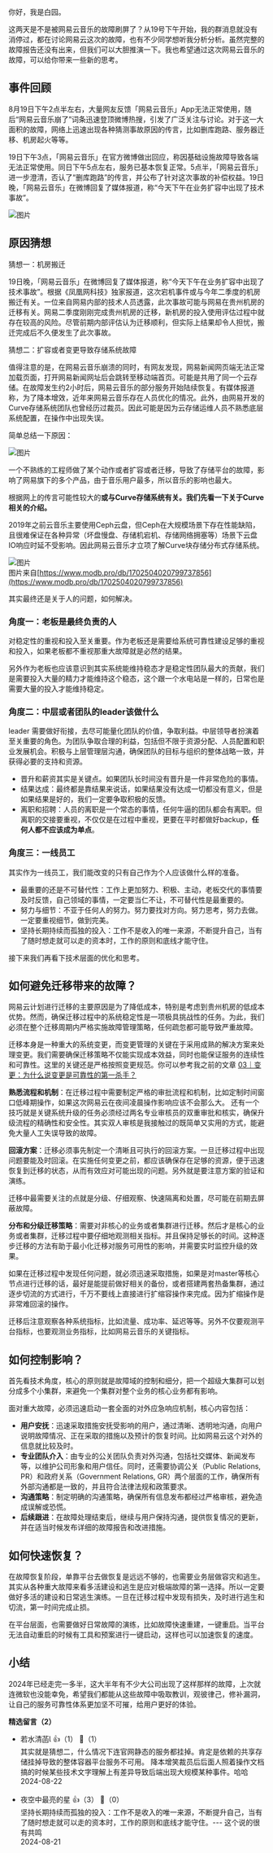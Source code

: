 你好，我是白园。

这两天是不是被网易云音乐的故障刷屏了？从19号下午开始，我的群消息就没有消停过，都在讨论网易云这次的故障，也有不少同学想听我分析分析。虽然完整的故障报告还没有出来，但我们可以大胆推演一下。我也希望通过这次网易云音乐的故障，可以给你带来一些新的思考。

## 事件回顾

8月19日下午2点半左右，大量网友反馈「网易云音乐」App无法正常使用，随后“网易云音乐崩了”词条迅速登顶微博热搜，引发了广泛关注与讨论。对于这一大面积的故障，网络上迅速出现各种猜测事故原因的传言，比如删库跑路、服务器迁移、机房起火等等。

19日下午3点，「网易云音乐」在官方微博做出回应，称因基础设施故障导致各端无法正常使用。同日下午5点左右，服务已基本恢复正常。5点半，「网易云音乐」进一步澄清，否认了“删库跑路”的传言，并公布了针对这次事故的补偿权益。19日晚，「网易云音乐」在微博回复了媒体报道，称“今天下午在业务扩容中出现了技术事故”。

![图片](https://static001.geekbang.org/resource/image/1b/6b/1b21d4b083921ce79705dbd18084986b.png?wh=1252x820)

## 原因猜想

猜想一：机房搬迁

19日晚，「网易云音乐」在微博回复了媒体报道，称“今天下午在业务扩容中出现了技术事故”。根据《凤凰网科技》独家报道，这次宕机事件或与今年二季度的机房搬迁有关。一位来自网易内部的技术人员透露，此次事故可能与网易在贵州机房的迁移有关。网易二季度刚刚完成贵州机房的迁移，新机房的投入使用评估过程中就存在较高的风险。尽管前期内部评估认为迁移顺利，但实际上结果却令人担忧，搬迁完成后不久便发生了此次事故。

猜想二：扩容或者变更导致存储系统故障

值得注意的是，在网易云音乐崩溃的同时，有网友发现，网易新闻网页端无法正常加载页面，打开网易新闻网址后会跳转至移动端首页。可能是共用了同一个云存储。在故障发生约2小时后，网易云音乐的部分服务开始陆续恢复。有媒体报道称，为了降本增效，近年来网易云音乐存在人员优化的情况。此外，由网易开发的Curve存储系统团队也曾经历过裁员。因此可能是因为云存储运维人员不熟悉底层系统配置，在操作中出现失误。

简单总结一下原因：

![图片](https://static001.geekbang.org/resource/image/3a/f5/3a67e03ef50a7a09c042d8fa1dbc28f5.png?wh=1920x493)

一个不熟练的工程师做了某个动作或者扩容或者迁移，导致了存储平台的故障，影响了网易旗下的多个产品，由于音乐用户最多，所以音乐的影响也最大。

根据网上的传言可能性较大的**或与Curve存储系统有关。我们先看一下关于Curve相关的介绍。**

2019年之前云音乐主要使用Ceph云盘，但Ceph在大规模场景下存在性能缺陷，且很难保证在各种异常（坏盘慢盘、存储机宕机、存储网络拥塞等）场景下云盘IO响应时延不受影响。因此网易云音乐才立项了解Curve块存储分布式存储系统。

![图片](https://static001.geekbang.org/resource/image/f4/7b/f4e4fc3f7d60e4e1edd4da77f8408b7b.png?wh=1080x469)  
图片来自[https://www.modb.pro/db/1702504020799737856](https://www.modb.pro/db/1702504020799737856)

其实最终还是关于人的问题，如何解决。

### **角度一：老板是最终负责的人**

对稳定性的重视和投入至关重要。作为老板还是需要给系统可靠性建设足够的重视和投入，如果老板都不重视那重大故障就是必然的结果。

另外作为老板也应该意识到其实系统能维持稳态才是稳定性团队最大的贡献，我们是需要投入大量的精力才能维持这个稳态，这个跟一个水电站是一样的，日常也是需要大量的投入才能维持稳定。

### **角度二：中层或者团队的leader该做什么**

leader 需要做好衔接，去尽可能量化团队的价值，争取利益。中层领导者扮演着至关重要的角色。为团队争取合理的利益，包括但不限于资源分配、人员配置和职业发展机会。积极与上层管理层沟通，确保团队的目标与组织的整体战略一致，并获得必要的支持和资源。

- 晋升和薪资其实是关键点。如果团队长时间没有晋升是一件非常危险的事情。
- 结果达成：最终都是靠结果来说话，如果结果没有达成一切都没有意义，但是如果结果是好的，我们一定要争取积极的反馈。
- 离职和招聘：人员的离职是一个常态的事情，任何牛逼的团队都会有离职。但离职的交接要重视，不仅仅是在过程中重视，更要在平时都做好backup，**任何人都不应该成为单点**。

### **角度三：一线员工**

其实作为一线员工，我们能改变的只有自己作为个人应该做什么样的准备。

- 最重要的还是不可替代性：工作上更加努力、积极、主动，老板交代的事情要及时反馈，自己领域的事情，一定要当仁不让，不可替代性是最重要的。
- 努力与细节：不亚于任何人的努力。努力要找对方向。努力思考，努力去做。一定要重视细节，做到完美。
- 坚持长期持续而孤独的投入：工作不是收入的唯一来源，不断提升自己，当有了随时想走就可以走的资本时，工作的原则和底线才能守住。

接下来我们再看下技术层面的优化和思考。

## 如何避免迁移带来的故障？

网易云计划进行迁移的主要原因是为了降低成本，特别是考虑到贵州机房的低成本优势。然而，确保迁移过程中的系统稳定性是一项极具挑战性的任务。为此，我们必须在整个迁移周期内严格实施故障管理策略，任何疏忽都可能导致严重故障。

迁移本身是一种重大的系统变更，而变更管理的关键在于采用成熟的解决方案来处理变更。我们需要确保迁移策略不仅能实现成本效益，同时也能保证服务的连续性和可靠性。这里的关键还是严格按照变更规范。你可以参考我之前的文章 [03｜变更：为什么说变更是可靠性的第一杀手？](https://time.geekbang.org/column/article/793365)

**熟悉流程和机制**：在迁移过程中需要制定严格的审批流程和机制，比如定制时间窗口低峰期操作，如果这次网易云在夜间凌晨操作影响应该不会那么大。 还有一个技巧就是关键系统升级的任务必须经过两名专业审核员的双重审批和核实，确保升级流程的精确性和安全性。其实双人审核是我接触过的既简单又实用的方式，能避免大量人工失误导致的故障。

**回滚方案**：迁移必须事先制定一个清晰且可执行的回滚方案。一旦迁移过程中出现问题要能及时回滚。在实施任何变更之前，都应该确保存在足够的资源，便于迅速恢复到迁移的状态，从而有效应对可能出现的问题。另外就是要注意方案的验证和演练。

迁移中最需要关注的点就是分级、仔细观察、快速隔离和处置，尽可能在前期去屏蔽故障。

**分布和分级迁移策略**：需要对非核心的业务或者集群进行迁移。然后才是核心的业务或者集群，迁移过程中要仔细地观测相关指标。并且保持足够长的时间。这种逐步迁移的方法有助于最小化迁移对服务可用性的影响，并需要实时监控升级的效果。

如果在迁移过程中发现任何问题，就必须迅速采取措施，如果是对master等核心节点进行迁移的话，最好是能提前做好相关的备份，或者搭建两套热备集群，通过逐步切流的方式进行，千万不要线上直接进行扩缩容操作来完成。因为扩缩操作是非常难回滚的操作。

迁移后注意观察各种系统指标，比如流量、成功率、延迟等等。另外不仅要观测平台指标，也要观测业务指标，比如网易云音乐的关键指标。

## 如何控制影响？

首先看技术角度，核心的原则就是故障域的控制和细分，把一个超级大集群可以划分成多个小集群，来避免一个集群对整个业务的核心业务都有影响。

面对重大故障，必须迅速启动一套全面的对外应急响应机制，核心内容包括：

- **用户安抚**：迅速采取措施安抚受影响的用户，通过清晰、透明地沟通，向用户说明故障情况、正在采取的措施以及预计的恢复时间。比如网易云这个对外的信息就比较及时。
- **专业团队介入**：由专业的公关团队负责对外沟通，包括社交媒体、新闻发布等，以维护公司形象和用户信任。同时，还需要协调公关（Public Relations, PR）和政府关系（Government Relations, GR）两个层面的工作，确保所有外部沟通都是一致的，并且符合法律法规和政策要求。
- **沟通策略**：制定明确的沟通策略，确保所有信息发布都经过严格审核，避免造成误解或恐慌。
- **后续跟进**：在故障处理结束后，继续与用户保持沟通，提供恢复情况的更新，并在适当时候发布详细的故障报告和改进措施。

## 如何快速恢复？

在故障恢复阶段，单靠平台去做恢复是远远不够的，也需要业务层做容灾和逃生。 其实从各种重大故障来看多活建设和逃生是应对极端故障的第一选择。所以一定要做好多活的建设和日常逃生演练。一旦在迁移过程中发现有损失，及时进行逃生和切流，第一时间完成止损。

在平台层面，也需要做好日常故障的演练，比如故障快速重建，一键重启。当平台无法自动重启的时候有工具和预案进行一键启动，这样也可以加速恢复的速度。

## 小结

2024年已经走完一多半，这大半年有不少大公司出现了这样那样的故障，上次就连微软也没能幸免，希望我们都能从这些故障中吸取教训，观彼律己，修补漏洞，让自己的服务可靠性体系更加坚不可摧，给用户更好的体验。
<div><strong>精选留言（2）</strong></div><ul>
<li><span>若水清菡</span> 👍（1） 💬（1）<div>其实就是猜想二，什么情况下连官网静态的服务都挂掉。肯定是依赖的共享存储挂掉导致的整体容器平台服务不可用。
降本增笑裁员后后面人照着操作文档搞的时候某些技术文字理解上有差异导致后端出现大规模某种事件。哈哈</div>2024-08-22</li><br/><li><span>夜空中最亮的星</span> 👍（3） 💬（0）<div>坚持长期持续而孤独的投入：工作不是收入的唯一来源，不断提升自己，当有了随时想走就可以走的资本时，工作的原则和底线才能守住。--- 这个说的很有共鸣
</div>2024-08-21</li><br/>
</ul>